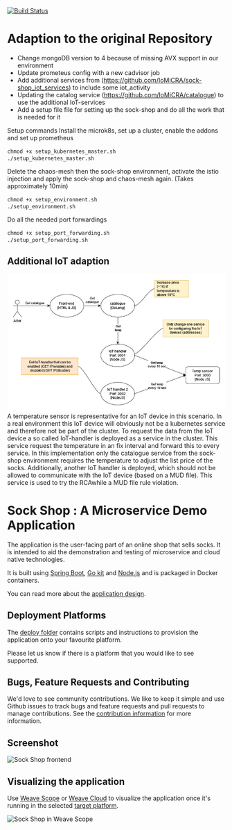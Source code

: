 [![Build Status](https://travis-ci.org/microservices-demo/microservices-demo.svg?branch=master)](https://travis-ci.org/microservices-demo/microservices-demo)

# Adaption to the original Repository
- Change mongoDB version to 4 because of missing AVX support in our environment
- Update prometeus config with a new cadvisor job
- Add additional services from (https://github.com/IoMiCRA/sock-shop_iot_services) to include some iot_activity
- Updating the catalog service (https://github.com/IoMiCRA/catalogue) to use the additional IoT-services
- Add a setup file file for setting up the sock-shop and do all the work that is needed for it

Setup commands
Install the microk8s, set up a cluster, enable the addons and set up prometheus
```
chmod +x setup_kubernetes_master.sh
./setup_kubernetes_master.sh
```
Delete the chaos-mesh then the sock-shop environment, activate the istio injection and apply the sock-shop and chaos-mesh again. (Takes approximately 10min)
```
chmod +x setup_environment.sh
./setup_environment.sh
```
Do all the needed port forwardings
```
chmod +x setup_port_forwarding.sh
./setup_port_forwarding.sh
```

## Additional IoT adaption
![Test](./images/specific_IoT_implementation.jpg)
A temperature sensor is representative for an IoT device in this scenario. In a real environment this IoT device will obviously not be a kubernetes service and therefore not be part of the cluster. To request the data from the IoT device a so called IoT-handler is deployed as a service in the cluster. This service request the temperature in an fix interval and forward this to every service. In this implementation only the catalogue service from the sock-shop environment requires the temperature to adjust the list price of the socks. Additionally, another IoT handler is deployed, which should not be allowed to communicate with the IoT device (based on a MUD file). This service is used to try the RCAwhile a MUD file rule violation.

# Sock Shop : A Microservice Demo Application

The application is the user-facing part of an online shop that sells socks. It is intended to aid the demonstration and testing of microservice and cloud native technologies.

It is built using [Spring Boot](http://projects.spring.io/spring-boot/), [Go kit](http://gokit.io) and [Node.js](https://nodejs.org/) and is packaged in Docker containers.

You can read more about the [application design](./internal-docs/design.md).

## Deployment Platforms

The [deploy folder](./deploy/) contains scripts and instructions to provision the application onto your favourite platform. 

Please let us know if there is a platform that you would like to see supported.

## Bugs, Feature Requests and Contributing

We'd love to see community contributions. We like to keep it simple and use Github issues to track bugs and feature requests and pull requests to manage contributions. See the [contribution information](.github/CONTRIBUTING.md) for more information.

## Screenshot

![Sock Shop frontend](https://github.com/microservices-demo/microservices-demo.github.io/raw/master/assets/sockshop-frontend.png)

## Visualizing the application

Use [Weave Scope](http://weave.works/products/weave-scope/) or [Weave Cloud](http://cloud.weave.works/) to visualize the application once it's running in the selected [target platform](./deploy/).

![Sock Shop in Weave Scope](https://github.com/microservices-demo/microservices-demo.github.io/raw/master/assets/sockshop-scope.png)

## 
